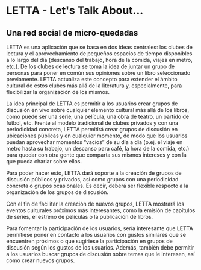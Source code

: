 # LETTA - Let's Talk About...
## Una red social de micro-quedadas

LETTA es una aplicación que se basa en dos ideas centrales: los clubes de
lectura y el aprovechamiento de pequeños espacios de tiempo disponibles a lo
largo del día (descanso del trabajo, hora de la comida, viajes en metro, etc.).
De los clubes de lectura se toma la idea de juntar un grupo de personas para
poner en común sus opiniones sobre un libro seleccionado previamente. LETTA
actualiza este concepto para extender el ámbito cultural de estos clubes más
allá de la literatura y, especialmente, para flexibilizar la organización de los
mismos.

La idea principal de LETTA es permitir a los usuarios crear grupos de discusión
en vivo sobre cualquier elemento cultural más allá de los libros, como puede ser
una serie, una película, una obra de teatro, un partido de fútbol, etc. Frente
al modelo tradicional de clubes privados y con una periodicidad concreta, LETTA
permitirá crear grupos de discusión en ubicaciones públicas y en cualquier
momento, de modo que los usuarios puedan aprovechar momentos “vacíos” de su día
a día (p.ej. el viaje en metro hasta su trabajo, un descanso para café, la hora
de la comida, etc.) para quedar con otra gente que comparta sus mismos intereses
y con la que pueda charlar sobre ellos.

Para poder hacer esto, LETTA dará soporte a la creación de grupos de discusión
públicos y privados, así como grupos con una periodicidad concreta o grupos
ocasionales. Es decir, deberá ser flexible respecto a la organización de los
grupos de discusión.

Con el fin de facilitar la creación de nuevos grupos, LETTA mostrará los eventos
culturales próximos más interesantes, como la emisión de capítulos de series, el
estreno de películas o la publicación de libros.

Para fomentar la participación de los usuarios, sería interesante que LETTA
permitiese poner en contacto a los usuarios con gustos similares que se
encuentren próximos o que sugiriese la participación en grupos de discusión
según los gustos de los usuarios. Además, también debe permitir a los usuarios
buscar grupos de discusión sobre temas que le interesen, así como crear nuevos
grupos.
